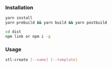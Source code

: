 ### Installation

```sh
yarn install
yarn prebuild && yarn build && yarn postbuild
```

```sh
cd dist
npm link or npm i -g
```


### Usage

```sh
stl-create [--name] [--template]
```